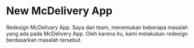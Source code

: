 # New McDelivery App
Redesign McDelivary App. Saya dan team, menemukan beberapa masalah yang ada pada McDelivery App. Oleh karena itu, kami melakukan redesign berdasarkan masalah tersebut.
